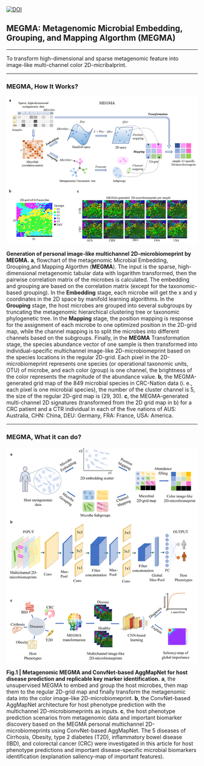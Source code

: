[![DOI](https://zenodo.org/badge/480659672.svg)](https://zenodo.org/badge/latestdoi/480659672)


## MEGMA: Metagenomic Microbial Embedding, Grouping, and Mapping Algorthm (MEGMA) 

----
To transform high-dimensional and sparse metagenomic feature into image-like multi-channel color 2D-micribalprint.

----
### MEGMA, How It Works?
![how-it-works](./cover/f2.png)

**Generation of personal image-like multichannel 2D-microbiomeprint by MEGMA.** 
**a**, flowchart of the metagenomic Microbial Embedding, Grouping,and Mapping Algorthm (**MEGMA**). The input is the sparse, high-dimensional metagenomic tabular data with logarithm transformed, then the pairwise correlation matrix of the microbes is calculated. The embedding and grouping are based on the correlation matrix (except for the taxonomic-based grouping). In the **Embedding** stage, each microbe will get the x and y coordinates in the 2D space by manifold learning algorithms. In the **Grouping** stage, the host microbes are grouped into several subgroups by truncating the metagenomic hierarchical clustering tree or taxonomic phylogenetic tree. In the **Mapping** stage, the position mapping is response for the assignment of each microbe to one optimized position in the 2D-grid map, while the channel mapping is to split the microbes into different channels based on the subgroups. Finally, in the **MEGMA** Transformation stage, the species abundance vector of one sample is then transformed into individual-specific multichannel image-like 2D-microbiomeprint based on the species locations in the regular 2D-grid. Each pixel in the 2D-microbiomeprint represents one species (or operational taxonomic units, OTU) of microbe, and each color (group) is one channel, the brightness of the color represents the magnitude of the abundance value. 
**b**, the MEGMA-generated grid map of the 849 microbial species in CRC-Nation data (i. e., each pixel is one microbial species), the number of the cluster channel is 5, the size of the regular 2D-gird map is (29, 30). 
**c**, the MEGMA-generated multi-channel 2D signatures (transformed from the 2D grid map in b) for a CRC patient and a CTR individual in each of the five nations of AUS: Australia, CHN: China, DEU: Germany, FRA: France, USA: America. 

----

### MEGMA, What it can do?
![whatdo](./cover/f1.png)

**Fig.1 | Metagenomic MEGMA and ConvNet-based AggMapNet for host disease prediction and replicable key marker identification.** 
**a**, the unsupervised MEGMA to embed and group the host microbes, then map them to the regular 2D-grid map and finally transform the metagenomic data into the color image-like 2D-microbiomeprint. 
**b**, the ConvNet-based AggMapNet architecture for host phenotype prediction with the multichannel 2D-microbiomeprints as inputs. 
**c**, the host phenotype prediction scenarios from metagenomic data and important biomarker discovery based on the MEGMA personal multichannel 2D-microbiomeprints using ConvNet-based AggMapNet. The 5 diseases of Cirrhosis, Obesity, type 2 diabetes (T2D), inflammatory bowel disease (IBD), and colorectal cancer (CRC) were investigated in this article for host phenotype predictions and important disease-specific microbial biomarkers identification (explanation saliency-map of important features).


